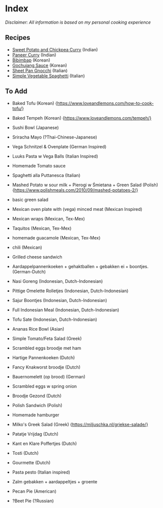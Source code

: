 # Index
*Disclaimer: All information is based on my personal cooking experience*

## Recipes

- [Sweet Potato and Chickpea Curry](/recipes/sweet-potato-and-chickpea-curry.md) (Indian)
- [Paneer Curry](/recipes/paneer-curry.md) (Indian)
- [Bibimbap](/recipes/bibimbap.md) (Korean)
- [Gochujang Sauce](/recipes/gochujang-sauce.md) (Korean)
- [Sheet Pan Gnocchi](/recipes/sheet-pan-gnocchi.md) (Italian)
- [Simple Vegetable Spaghetti](/recipes/simple-vegetable-spaghetti.md) (Italian)

## To Add


- Baked Tofu (Korean) {https://www.loveandlemons.com/how-to-cook-tofu/}
- Baked Tempeh (Korean) {https://www.loveandlemons.com/tempeh/}
- Sushi Bowl (Japanese)
- Sriracha Mayo (?Thai-Chinese-Japanese)
- Vega Schnitzel & Ovenplate (German Inspired)
- Luuks Pasta w Vega Balls (Italian Inspired)

- Homemade Tomato sauce
- Spaghetti alla Puttanesca (Italian)
- Mashed Potato w sour milk + Pierogi w Śmietana + Green Salad (Polish) {https://www.polishmeals.com/2010/09/mashed-potatoes-2/}
- basic green salad
- Mexican oven plate with (vega) minced meat (Mexican Inspired)
- Mexican wraps (Mexican, Tex-Mex)
- Taquitos (Mexican, Tex-Mex)
- homemade guacamole (Mexican, Tex-Mex)
- chili (Mexican)
- Grilled cheese sandwich 
- Aardappelpannenkoeken + gehaktballen + gebakken ei + boontjes. (German-Dutch)
- Nasi Goreng (Indonesian, Dutch-Indonesian) 
- Pittige Omelette Rolletjes (Indonesian, Dutch-Indonesian)
- Sajur Boontjes (Indonesian, Dutch-Indonesian)
- Full Indonesian Meal (Indonesian, Dutch-Indonesian)
- Tofu Sate (Indonesian, Dutch-Indonesian) 
- Ananas Rice Bowl (Asian)
- Simple Tomato/Feta Salad (Greek)
- Scrambled eggs broodje met ham
- Hartige Pannenkoeken (Dutch)
- Fancy Knakworst broodje (Dutch)
- Bauernomelett (op brood) (German)
- Scrambled eggs w spring onion
- Broodje Gezond (Dutch)
- Polish Sandwich (Polish)
- Homemade hamburger 
- Milko's Greek Salad (Greek) {https://miljuschka.nl/griekse-salade/}
- Patatje Vrijdag (Dutch)
- Kant en Klare Poffertjes (Dutch)
- Tosti (Dutch)
- Gourmette (Dutch)
- Pasta pesto (Italian inspired)
- Zalm gebakken + aardappeltjes + groente
- Pecan Pie (American)
- ?Beet Pie (?Russian)

